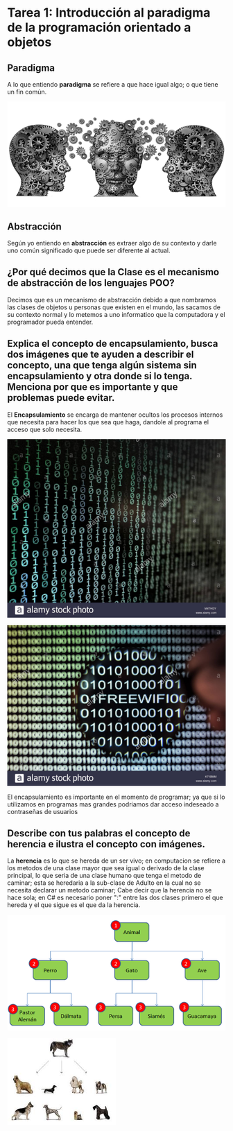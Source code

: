 # Tarea 1: Introducción al paradigma de la programación orientado a objetos

## Paradigma

A lo que entiendo __paradigma__ se refiere a que hace igual algo; o que tiene un fin común.

![Paradigma]( ./Imagenes/paradigma.png)

## Abstracción

Según yo entiendo en __abstracción__ es extraer algo de su contexto y darle uno común significado que puede ser diferente al actual.

## ¿Por qué decimos que la Clase es el mecanismo de abstracción de los lenguajes POO?

Decimos que es un mecanismo de abstracción debido a que nombramos las clases de objetos u personas que existen en el mundo, las sacamos de su contexto normal y lo metemos a uno informatico que la computadora y el programador pueda entender.

## Explica el concepto de encapsulamiento, busca dos imágenes que te ayuden a describir el concepto, una que tenga algún sistema sin encapsulamiento y otra donde si lo tenga. Menciona por que es importante y que problemas puede evitar.

El __Encapsulamiento__ se encarga de mantener ocultos los procesos internos que necesita para hacer los que sea que haga, dandole al programa el acceso que solo necesita.

![Encapsulado](./Imagenes/encapsulado.jpg)

![DesEncapsulado](./Imagenes/desencapsulado.jpg)

El encapsulamiento es importante en el momento de programar; ya que si lo utilizamos en programas mas grandes podriamos dar acceso indeseado a contraseñas de usuarios 

## Describe con tus palabras el concepto de herencia e ilustra el concepto con imágenes.

La __herencia__ es lo que se hereda de un ser vivo; en computacion se refiere a los metodos de una clase mayor que sea igual o derivado de la clase principal, lo que seria de una clase humano que tenga el metodo de caminar; esta se heredaria a la sub-clase de Adulto en la cual no se necesita declarar un metodo caminar; Cabe decir que la herencia no se hace sola; en C# es necesario poner ":" entre las dos clases primero el que hereda y el que sigue es el que da la herencia.

![ejemploDeHerencia](./Imagenes/herencia.png)

![ejemploDeHerencia](./Imagenes/herencia2.jpg)



